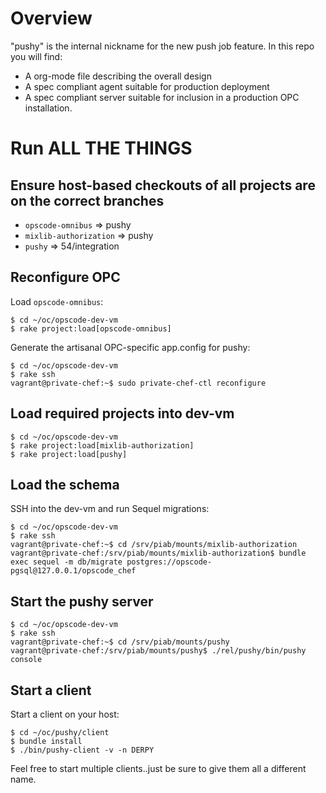 Overview
========

"pushy" is the internal nickname for the new push job feature. In this repo you
will find:

* A org-mode file describing the overall design
* A spec compliant agent suitable for production deployment
* A spec compliant server suitable for inclusion in a production OPC installation.

Run ALL THE THINGS
==================

## Ensure host-based checkouts of all projects are on the correct branches

* `opscode-omnibus` => pushy
* `mixlib-authorization` => pushy
* `pushy` => 54/integration

## Reconfigure OPC

Load `opscode-omnibus`:

    $ cd ~/oc/opscode-dev-vm
    $ rake project:load[opscode-omnibus]

Generate the artisanal OPC-specific app.config for pushy:

    $ cd ~/oc/opscode-dev-vm
    $ rake ssh
    vagrant@private-chef:~$ sudo private-chef-ctl reconfigure

## Load required projects into dev-vm

    $ cd ~/oc/opscode-dev-vm
    $ rake project:load[mixlib-authorization]
    $ rake project:load[pushy]

## Load the schema

SSH into the dev-vm and run Sequel migrations:

    $ cd ~/oc/opscode-dev-vm
    $ rake ssh
    vagrant@private-chef:~$ cd /srv/piab/mounts/mixlib-authorization
    vagrant@private-chef:/srv/piab/mounts/mixlib-authorization$ bundle exec sequel -m db/migrate postgres://opscode-pgsql@127.0.0.1/opscode_chef

## Start the pushy server

    $ cd ~/oc/opscode-dev-vm
    $ rake ssh
    vagrant@private-chef:~$ cd /srv/piab/mounts/pushy
    vagrant@private-chef:/srv/piab/mounts/pushy$ ./rel/pushy/bin/pushy console

## Start a client

Start a client on your host:

    $ cd ~/oc/pushy/client
    $ bundle install
    $ ./bin/pushy-client -v -n DERPY

Feel free to start multiple clients..just be sure to give them all a
different name.
